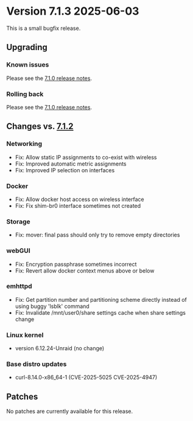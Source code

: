 # Version 7.1.3 2025-06-03

This is a small bugfix release.

## Upgrading

### Known issues

Please see the [7.1.0 release notes](7.1.0.md#known-issues).

### Rolling back

Please see the [7.1.0 release notes](7.1.0.md#rolling-back).

## Changes vs. [7.1.2](7.1.2.md)

### Networking

* Fix: Allow static IP assignments to co-exist with wireless
* Fix: Improved automatic metric assignments
* Fix: Improved IP selection on interfaces

### Docker

* Fix: Allow docker host access on wireless interface
* Fix: Fix shim-br0 interface sometimes not created

### Storage

* Fix: mover: final pass should only try to remove empty directories

### webGUI

* Fix: Encryption passphrase sometimes incorrect
* Fix: Revert allow docker context menus above or below

### emhttpd

* Fix: Get partition number and partitioning scheme directly instead of using buggy 'lsblk' command
* Fix: Invalidate /mnt/user0/share settings cache when share settings change

### Linux kernel

* version 6.12.24-Unraid
  (no change)

### Base distro updates

* curl-8.14.0-x86_64-1 (CVE-2025-5025 CVE-2025-4947)

## Patches

No patches are currently available for this release.
